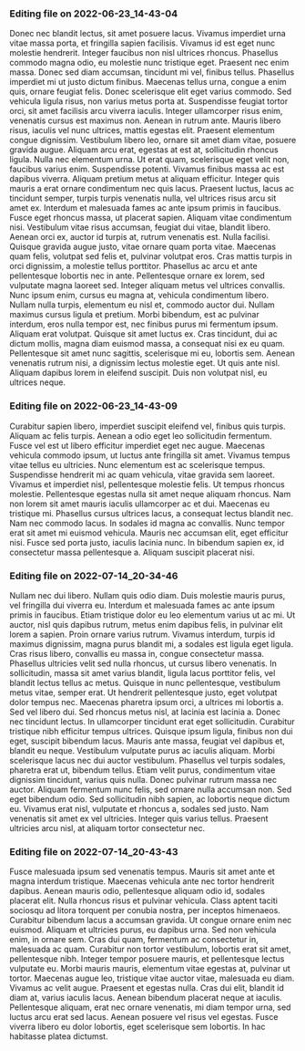 

### Editing file on 2022-06-23_14-43-04

Donec nec blandit lectus, sit amet posuere lacus. Vivamus imperdiet urna vitae massa porta, et fringilla sapien facilisis. Vivamus id est eget nunc molestie hendrerit. Integer faucibus non nisl ultrices rhoncus. Phasellus commodo magna odio, eu molestie nunc tristique eget. Praesent nec enim massa. Donec sed diam accumsan, tincidunt mi vel, finibus tellus. Phasellus imperdiet mi ut justo dictum finibus. Maecenas tellus urna, congue a enim quis, ornare feugiat felis. Donec scelerisque elit eget varius commodo. Sed vehicula ligula risus, non varius metus porta at. Suspendisse feugiat tortor orci, sit amet facilisis arcu viverra iaculis.
Integer ullamcorper risus enim, venenatis cursus est maximus non. Aenean in rutrum ante. Mauris libero risus, iaculis vel nunc ultrices, mattis egestas elit. Praesent elementum congue dignissim. Vestibulum libero leo, ornare sit amet diam vitae, posuere gravida augue. Aliquam arcu erat, egestas at est at, sollicitudin rhoncus ligula. Nulla nec elementum urna.
Ut erat quam, scelerisque eget velit non, faucibus varius enim. Suspendisse potenti. Vivamus finibus massa ac est dapibus viverra. Aliquam pretium metus at aliquam efficitur. Integer quis mauris a erat ornare condimentum nec quis lacus. Praesent luctus, lacus ac tincidunt semper, turpis turpis venenatis nulla, vel ultrices risus arcu sit amet ex. Interdum et malesuada fames ac ante ipsum primis in faucibus. Fusce eget rhoncus massa, ut placerat sapien. Aliquam vitae condimentum nisi. Vestibulum vitae risus accumsan, feugiat dui vitae, blandit libero. Aenean orci ex, auctor id turpis at, rutrum venenatis est. Nulla facilisi. Quisque gravida augue justo, vitae ornare quam porta vitae. Maecenas quam felis, volutpat sed felis et, pulvinar volutpat eros. Cras mattis turpis in orci dignissim, a molestie tellus porttitor. Phasellus ac arcu et ante pellentesque lobortis nec in ante.
Pellentesque ornare ex lorem, sed vulputate magna laoreet sed. Integer aliquam metus vel ultrices convallis. Nunc ipsum enim, cursus eu magna at, vehicula condimentum libero. Nullam nulla turpis, elementum eu nisl et, commodo auctor dui. Nullam maximus cursus ligula et pretium. Morbi bibendum, est ac pulvinar interdum, eros nulla tempor est, nec finibus purus mi fermentum ipsum. Aliquam erat volutpat. Quisque sit amet luctus ex. Cras tincidunt, dui ac dictum mollis, magna diam euismod massa, a consequat nisi ex eu quam. Pellentesque sit amet nunc sagittis, scelerisque mi eu, lobortis sem. Aenean venenatis rutrum nisi, a dignissim lectus molestie eget. Ut quis ante nisl. Aliquam dapibus lorem in eleifend suscipit. Duis non volutpat nisl, eu ultrices neque.




### Editing file on 2022-06-23_14-43-09

Curabitur sapien libero, imperdiet suscipit eleifend vel, finibus quis turpis. Aliquam ac felis turpis. Aenean a odio eget leo sollicitudin fermentum. Fusce vel est ut libero efficitur imperdiet eget nec augue. Maecenas vehicula commodo ipsum, ut luctus ante fringilla sit amet. Vivamus tempus vitae tellus eu ultricies. Nunc elementum est ac scelerisque tempus. Suspendisse hendrerit mi ac quam vehicula, vitae gravida sem laoreet. Vivamus et imperdiet nisl, pellentesque molestie felis.
Ut tempus rhoncus molestie. Pellentesque egestas nulla sit amet neque aliquam rhoncus. Nam non lorem sit amet mauris iaculis ullamcorper ac et dui. Maecenas eu tristique mi. Phasellus cursus ultrices lacus, a consequat lectus blandit nec. Nam nec commodo lacus. In sodales id magna ac convallis. Nunc tempor erat sit amet mi euismod vehicula. Mauris nec accumsan elit, eget efficitur nisi. Fusce sed porta justo, iaculis lacinia nunc. In bibendum sapien ex, id consectetur massa pellentesque a. Aliquam suscipit placerat nisi.




### Editing file on 2022-07-14_20-34-46

Nullam nec dui libero. Nullam quis odio diam. Duis molestie mauris purus, vel fringilla dui viverra eu. Interdum et malesuada fames ac ante ipsum primis in faucibus. Etiam tristique dolor eu leo elementum varius ut ac mi. Ut auctor, nisl quis dapibus rutrum, metus enim dapibus felis, in pulvinar elit lorem a sapien. Proin ornare varius rutrum.
Vivamus interdum, turpis id maximus dignissim, magna purus blandit mi, a sodales est ligula eget ligula. Cras risus libero, convallis eu massa in, congue consectetur massa. Phasellus ultricies velit sed nulla rhoncus, ut cursus libero venenatis. In sollicitudin, massa sit amet varius blandit, ligula lacus porttitor felis, vel blandit lectus tellus ac metus. Quisque in nunc pellentesque, vestibulum metus vitae, semper erat. Ut hendrerit pellentesque justo, eget volutpat dolor tempus nec. Maecenas pharetra ipsum orci, a ultrices mi lobortis a. Sed vel libero dui. Sed rhoncus metus nisl, at lacinia est lacinia a. Donec nec tincidunt lectus. In ullamcorper tincidunt erat eget sollicitudin.
Curabitur tristique nibh efficitur tempus ultrices. Quisque ipsum ligula, finibus non dui eget, suscipit bibendum lacus. Mauris ante massa, feugiat vel dapibus et, blandit eu neque. Vestibulum vulputate purus ac iaculis aliquam. Morbi scelerisque lacus nec dui auctor vestibulum. Phasellus vel turpis sodales, pharetra erat ut, bibendum tellus. Etiam velit purus, condimentum vitae dignissim tincidunt, varius quis nulla. Donec pulvinar rutrum massa nec auctor. Aliquam fermentum nunc felis, sed ornare nulla accumsan non. Sed eget bibendum odio. Sed sollicitudin nibh sapien, ac lobortis neque dictum eu. Vivamus erat nisl, vulputate et rhoncus a, sodales sed justo. Nam venenatis sit amet ex vel ultricies. Integer quis varius tellus. Praesent ultricies arcu nisl, at aliquam tortor consectetur nec.




### Editing file on 2022-07-14_20-43-43

Fusce malesuada ipsum sed venenatis tempus. Mauris sit amet ante et magna interdum tristique. Maecenas vehicula ante nec tortor hendrerit dapibus. Aenean mauris odio, pellentesque aliquam odio id, sodales placerat elit. Nulla rhoncus risus et pulvinar vehicula. Class aptent taciti sociosqu ad litora torquent per conubia nostra, per inceptos himenaeos. Curabitur bibendum lacus a accumsan gravida. Ut congue ornare enim nec euismod. Aliquam et ultricies purus, eu dapibus urna. Sed non vehicula enim, in ornare sem. Cras dui quam, fermentum ac consectetur in, malesuada ac quam. Curabitur non tortor vestibulum, lobortis erat sit amet, pellentesque nibh. Integer tempor posuere mauris, et pellentesque lectus vulputate eu. Morbi mauris mauris, elementum vitae egestas at, pulvinar ut tortor. Maecenas augue leo, tristique vitae auctor vitae, malesuada eu diam. Vivamus ac velit augue.
Praesent et egestas nulla. Cras dui elit, blandit id diam at, varius iaculis lacus. Aenean bibendum placerat neque at iaculis. Pellentesque aliquam, erat nec ornare venenatis, mi diam tempor urna, sed luctus arcu erat sed lacus. Aenean posuere vel risus vel egestas. Fusce viverra libero eu dolor lobortis, eget scelerisque sem lobortis. In hac habitasse platea dictumst.



